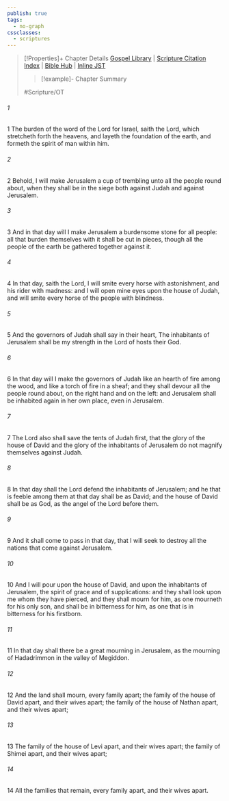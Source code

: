 ```yaml
---
publish: true
tags:
  - no-graph
cssclasses:
  - scriptures
---
```

>[!Properties]+ Chapter Details
>[Gospel Library](https://churchofjesuschrist.org/study/scriptures/ot/zech/12?lang=eng)    |    [Scripture Citation Index](https://scriptures.byu.edu/#08a0c::c08a0c)    |    [Bible Hub](https://biblehub.com/zechariah/12.htm)    |    [Inline JST](https://scripturetoolbox.com/html/ic/Zechariah/12.html)
>>[!example]- Chapter Summary
>> 
> 
>
>#Scripture/OT
###### 1
1 The burden of the word of the Lord for Israel, saith the Lord, which stretcheth forth the heavens, and layeth the foundation of the earth, and formeth the spirit of man within him.
###### 2
2 Behold, I will make Jerusalem a cup of trembling unto all the people round about, when they shall be in the siege both against Judah and against Jerusalem.
###### 3
3 And in that day will I make Jerusalem a burdensome stone for all people: all that burden themselves with it shall be cut in pieces, though all the people of the earth be gathered together against it.
###### 4
4 In that day, saith the Lord, I will smite every horse with astonishment, and his rider with madness: and I will open mine eyes upon the house of Judah, and will smite every horse of the people with blindness.
###### 5
5 And the governors of Judah shall say in their heart, The inhabitants of Jerusalem shall be my strength in the Lord of hosts their God.
###### 6
6 In that day will I make the governors of Judah like an hearth of fire among the wood, and like a torch of fire in a sheaf; and they shall devour all the people round about, on the right hand and on the left: and Jerusalem shall be inhabited again in her own place, even in Jerusalem.
###### 7
7 The Lord also shall save the tents of Judah first, that the glory of the house of David and the glory of the inhabitants of Jerusalem do not magnify themselves against Judah.
###### 8
8 In that day shall the Lord defend the inhabitants of Jerusalem; and he that is feeble among them at that day shall be as David; and the house of David shall be as God, as the angel of the Lord before them.
###### 9
9 And it shall come to pass in that day, that I will seek to destroy all the nations that come against Jerusalem.
###### 10
10 And I will pour upon the house of David, and upon the inhabitants of Jerusalem, the spirit of grace and of supplications: and they shall look upon me whom they have pierced, and they shall mourn for him, as one mourneth for his only son, and shall be in bitterness for him, as one that is in bitterness for his firstborn.
###### 11
11 In that day shall there be a great mourning in Jerusalem, as the mourning of Hadadrimmon in the valley of Megiddon.
###### 12
12 And the land shall mourn, every family apart; the family of the house of David apart, and their wives apart; the family of the house of Nathan apart, and their wives apart;
###### 13
13 The family of the house of Levi apart, and their wives apart; the family of Shimei apart, and their wives apart;
###### 14
14 All the families that remain, every family apart, and their wives apart.
